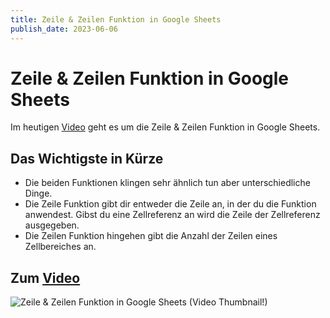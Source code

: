 ```yaml
---
title: Zeile & Zeilen Funktion in Google Sheets
publish_date: 2023-06-06
---
```


# Zeile & Zeilen Funktion in Google Sheets

Im heutigen [Video](https://youtu.be/FgHgkEm1FdQ) geht es um die Zeile & Zeilen Funktion in Google Sheets. 

## Das Wichtigste in Kürze

- Die beiden Funktionen klingen sehr ähnlich tun aber unterschiedliche Dinge.
- Die Zeile Funktion gibt dir entweder die Zeile an, in der du die Funktion anwendest. Gibst du eine Zellreferenz an wird die Zeile der Zellreferenz ausgegeben.
- Die Zeilen Funktion hingehen gibt die Anzahl der Zeilen eines Zellbereiches an.

## Zum [Video](https://youtu.be/FgHgkEm1FdQ)

![Zeile & Zeilen Funktion in Google Sheets (Video Thumbnail!)](../thumbnails/Fertig472.jpg "Zeile & Zeilen Funktion in Google Sheets (Video Thumbnail!)")